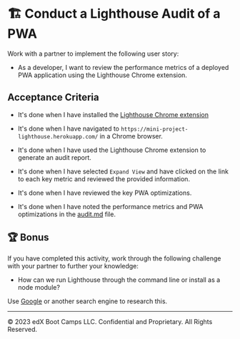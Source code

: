 # 🏗️ Conduct a Lighthouse Audit of a PWA

Work with a partner to implement the following user story:

* As a developer, I want to review the performance metrics of a deployed PWA application using the Lighthouse Chrome extension.

## Acceptance Criteria

* It's done when I have installed the [Lighthouse Chrome extension](https://chrome.google.com/webstore/detail/lighthouse/blipmdconlkpinefehnmjammfjpmpbjk?hl=en)

* It's done when I have navigated to `https://mini-project-lighthouse.herokuapp.com/` in a Chrome browser.

* It's done when I have used the Lighthouse Chrome extension to generate an audit report.

* It's done when I have selected `Expand View` and have clicked on the link to each key metric and reviewed the provided information.

* It's done when I have reviewed the key PWA optimizations.

* It's done when I have noted the performance metrics and PWA optimizations in the [audit.md](./Unsolved/audit.md) file.

## 🏆 Bonus

If you have completed this activity, work through the following challenge with your partner to further your knowledge:

* How can we run Lighthouse through the command line or install as a node module?

Use [Google](https://www.google.com) or another search engine to research this.

---
© 2023 edX Boot Camps LLC. Confidential and Proprietary. All Rights Reserved.

